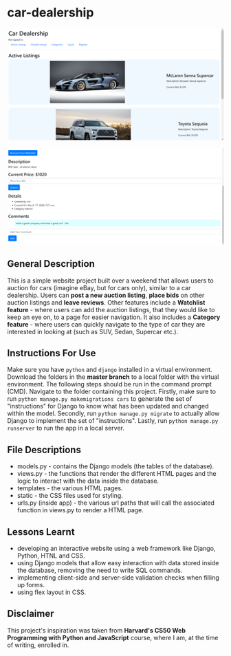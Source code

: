 # car-dealership

![car-dealership-index.html page](https://github.com/rayray39/car-dealership/blob/main/car-dealership%201.png)

![car-dealership-car_listing.html page](https://github.com/rayray39/car-dealership/blob/main/car-dealership%202.png)

## General Description
This is a simple website project built over a weekend that allows users to auction for cars (imagine eBay, but for cars only), similar to a car dealership. Users can **post a new auction listing**, **place bids** on other auction listings and **leave reviews**. Other features include a **Watchlist feature** - where users can add the auction listings, that they would like to keep an eye on, to a page for easier navigation. It also includes a **Category feature** - where users can quickly navigate to the type of car they are interested in looking at (such as SUV, Sedan, Supercar etc.).

## Instructions For Use
Make sure you have `python` and `django` installed in a virtual environment. Download the folders in the **master branch** to a local folder with the virtual environment. The following steps should be run in the command prompt (CMD). Navigate to the folder containing this project. Firstly, make sure to run `python manage.py makemigrations cars` to generate the set of "instructions" for Django to know what has been updated and changed within the model. Secondly, run `python manage.py migrate` to actually allow Django to implement the set of "instructions". Lastly, run `python manage.py runserver` to run the app in a local server. 

## File Descriptions
* models.py - contains the Django models (the tables of the database). 
* views.py - the functions that render the different HTML pages and the logic to interact with the data inside the database. 
* templates - the various HTML pages. 
* static - the CSS files used for styling. 
* urls.py (inside app) - the various url paths that will call the associated function in views.py to render a HTML page. 

## Lessons Learnt
* developing an interactive website using a web framework like Django, Python, HTNL and CSS.
* using Django models that allow easy interaction with data stored inside the database, removing the need to write SQL commands.
* implementing client-side and server-side validation checks when filling up forms.
* using flex layout in CSS.

## Disclaimer
This project's inspiration was taken from **Harvard's CS50 Web Programming with Python and JavaScript** course, where I am, at the time of writing, enrolled in.  
